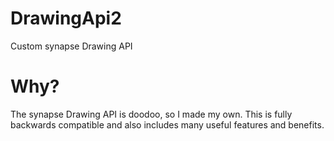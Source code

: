 # DrawingApi2
Custom synapse Drawing API

# Why?
The synapse Drawing API is doodoo, so I made my own. This is fully backwards compatible and also includes many useful features and benefits.
